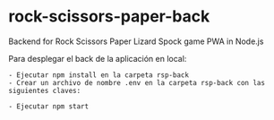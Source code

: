 # rock-scissors-paper-back

Backend for Rock Scissors Paper Lizard Spock game PWA in Node.js

Para desplegar el back de la aplicación en local:

    - Ejecutar npm install en la carpeta rsp-back
    - Crear un archivo de nombre .env en la carpeta rsp-back con las siguientes claves:

    - Ejecutar npm start
